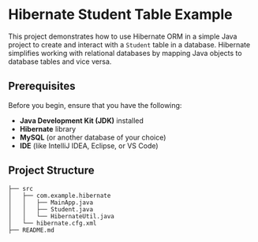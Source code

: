 # Hibernate Student Table Example

This project demonstrates how to use Hibernate ORM in a simple Java project to create and interact with a `Student` table in a database. Hibernate simplifies working with relational databases by mapping Java objects to database tables and vice versa.

## Prerequisites

Before you begin, ensure that you have the following:

- **Java Development Kit (JDK)** installed
- **Hibernate** library
- **MySQL** (or another database of your choice)
- **IDE** (like IntelliJ IDEA, Eclipse, or VS Code)

## Project Structure

```
├── src
│   ├── com.example.hibernate
│   │   ├── MainApp.java
│   │   ├── Student.java
│   │   └── HibernateUtil.java
│   └── hibernate.cfg.xml
├── README.md
```
